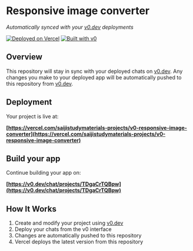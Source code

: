 # Responsive image converter

*Automatically synced with your [v0.dev](https://v0.dev) deployments*

[![Deployed on Vercel](https://img.shields.io/badge/Deployed%20on-Vercel-black?style=for-the-badge&logo=vercel)](https://vercel.com/saijistudymaterials-projects/v0-responsive-image-converter)
[![Built with v0](https://img.shields.io/badge/Built%20with-v0.dev-black?style=for-the-badge)](https://v0.dev/chat/projects/TDgaCrTQBpw)

## Overview

This repository will stay in sync with your deployed chats on [v0.dev](https://v0.dev).
Any changes you make to your deployed app will be automatically pushed to this repository from [v0.dev](https://v0.dev).

## Deployment

Your project is live at:

**[https://vercel.com/saijistudymaterials-projects/v0-responsive-image-converter](https://vercel.com/saijistudymaterials-projects/v0-responsive-image-converter)**

## Build your app

Continue building your app on:

**[https://v0.dev/chat/projects/TDgaCrTQBpw](https://v0.dev/chat/projects/TDgaCrTQBpw)**

## How It Works

1. Create and modify your project using [v0.dev](https://v0.dev)
2. Deploy your chats from the v0 interface
3. Changes are automatically pushed to this repository
4. Vercel deploys the latest version from this repository